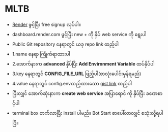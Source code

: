 # MLTB

- [Render](https://render.com/) ဖွင့်ပြီး free signup လုပ်ပါ။
- dashboard.render.com ဖွင့်ပြီး new + ကို နှိပ် web service ကို ရွေးပါ
- Public Git repository နေရာတွင် ယခု repo link ထည့်ပါ
- 1.name နေရာ ကြိုက်ရာထားပါ
- 2.အောက်နားက **advanced** နှိပ်ပြီး **Add Environment Variable** ထပ်နှိပ်ပါ
- 3.key နေရာတွင် **CONFIG_FILE_URL** ဖြည့်ပါ(စာလုံးပေါင်းမှန်ရမည်)
- 4.value နေရာတွင် config.envထည့်ထားသော [gist link](https://gist.github.com) ထည့်ပါ
- ပြီးလျှင် အောက်ဆုံးနားက **create web service** အပြာရောင် ကို နှိပ်ပြီး ခဏေစာင့်ပါ
- terminal box တက်လာပြီး install ပါမည်။ Bot Start စာပေါ်လာလျှင် စသုံးလို့ရပါပြီ။
